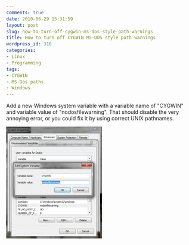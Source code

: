 ```yaml
---
comments: true
date: 2010-06-29 15:31:59
layout: post
slug: how-to-turn-off-cygwin-ms-dos-style-path-warnings
title: How to turn off CYGWIN MS-DOS style path warnings
wordpress_id: 316
categories:
- Linux
- Programming
tags:
- CYGWIN
- MS-Dos paths
- Windows
---
```


Add a new  Windows system variable with a variable name of "CYGWIN" and variable value of "nodosfilewarning".  That should disable the very annoying error, or you could fix it by using correct UNIX pathnames.

[![](/uploads/2010/06/CygwinNodosfilewarning-257x300.png)](/uploads/2010/06/CygwinNodosfilewarning.png)
